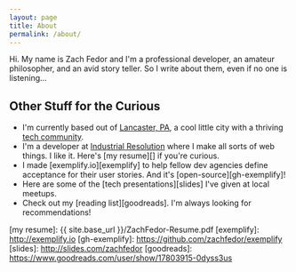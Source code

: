 ```yaml
---
layout: page
title: About
permalink: /about/
---
```


Hi. My name is Zach Fedor and I'm a professional developer, an amateur philosopher, and an avid story teller. So I write about them, even if no one is listening...


## Other Stuff for the Curious

- I'm currently based out of [Lancaster, PA][lanc], a cool little city with a thriving [tech community][tl].
- I'm a developer at [Industrial Resolution][ir] where I make all sorts of web things. I like it. Here's [my resume][] if you're curious.
- I made [exemplify.io][exemplify] to help fellow dev agencies define acceptance for their user stories. And it's [open-source][gh-exemplify]!
- Here are some of the [tech presentations][slides] I've given at local meetups.
- Check out my [reading list][goodreads]. I'm always looking for recommendations!
  
  
[lanc]: https://en.wikipedia.org/wiki/Lancaster,_Pennsylvania
[tl]: http://techlancaster.com
[ir]: http://theindustrialresolution.com
[my resume]: {{ site.base_url }}/ZachFedor-Resume.pdf
[exemplify]: http://exemplify.io
[gh-exemplify]: https://github.com/zachfedor/exemplify
[slides]: http://slides.com/zachfedor
[goodreads]: https://www.goodreads.com/user/show/17803915-0dyss3us
  
